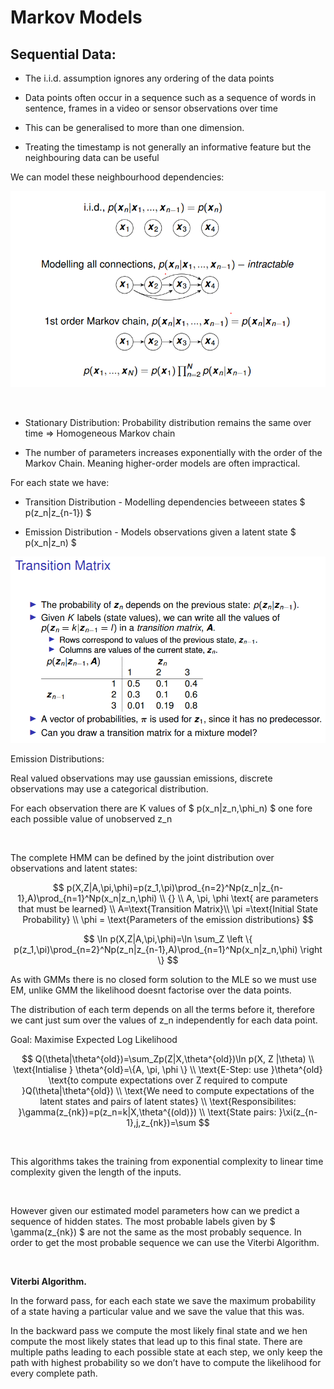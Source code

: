 # Markov Models
## Sequential Data:

- The i.i.d. assumption ignores any ordering of the data points

- Data points often occur in a sequence such as a sequence of words in sentence, frames in a video or sensor observations over time

- This can be generalised to more than one dimension.

- Treating the timestamp is not generally an informative feature but the neighbouring data can be useful

We can model these neighbourhood dependencies:

![Untitled](ef477325_Untitled.png)

<br/>

- Stationary Distribution: Probability distribution remains the same over time ⇒ Homogeneous Markov chain

- The number of parameters increases exponentially with the order of the Markov Chain. Meaning higher-order models are often impractical.

For each state we have:

- Transition Distribution - Modelling dependencies betweeen states $ p(z_n|z_{n-1}) $

- Emission Distribution - Models observations given a latent state $ p(x_n|z_n) $

![Untitled](377ad577_Untitled.png)

 

Emission Distributions:

Real valued observations may use gaussian emissions, discrete observations may use a categorical distribution.

For each observation there are K values of $ p(x_n|z_n,\phi_n) $ one fore each possible value of unobserved z_n

<br/>

The complete HMM can be defined by the joint distribution over observations and latent states:

$$ p(X,Z|A,\pi,\phi)=p(z_1,\pi)\prod_{n=2}^Np(z_n|z_{n-1},A)\prod_{n=1}^Np(x_n|z_n,\phi) \\ {} \\ A, \pi, \phi \text{ are parameters that must be learned} \\ A=\text{Transition Matrix}\\ \pi =\text{Initial State Probability} \\ \phi = \text{Parameters of the emission distributions} $$

$$ \ln p(X,Z|A,\pi,\phi)=\ln \sum_Z \left \{ p(z_1,\pi)\prod_{n=2}^Np(z_n|z_{n-1},A)\prod_{n=1}^Np(x_n|z_n,\phi) \right \} $$

As with GMMs there is no closed form solution to the MLE so we must use EM, unlike GMM the likelihood doesnt factorise over the data points. 

The distribution of each term depends on all the terms before it, therefore we cant just sum over the values of z_n independently for each data point.

Goal: Maximise Expected Log Likelihood

$$ Q(\theta|\theta^{old})=\sum_Zp(Z|X,\theta^{old})\ln p(X, Z |\theta) \\ \text{Intialise } \theta^{old}=\{A, \pi, \phi \} \\ \text{E-Step: use }\theta^{old} \text{to compute expectations over Z required to compute }Q(\theta|\theta^{old}) \\ \text{We need to compute expectations of the latent states and pairs of latent states} \\ \text{Responsibilites: }\gamma(z_{nk})=p(z_n=k|X,\theta^{(old)}) \\ \text{State pairs: }\xi(z_{n-1},j,z_{nk})=\sum $$

<br/>

This algorithms takes the training from exponential complexity to linear time complexity given the length of the inputs.

<br/>

However given our estimated model parameters how can we predict a sequence of hidden states. The most probable labels given by $ \gamma(z_{nk}) $ are not the same as the most probably sequence. In order to get the most probable sequence we can use the Viterbi Algorithm.

<br/>

**Viterbi Algorithm.**

In the forward pass, for each each state we save the maximum probability of a state having a particular value and we save the value that this was. 

In the backward pass we compute the most likely final state and we hen compute the most likely states that lead up to this final state. There are multiple paths leading to each possible state at each step, we only keep the path with highest probability so we don’t have to compute the likelihood for every complete path. 

